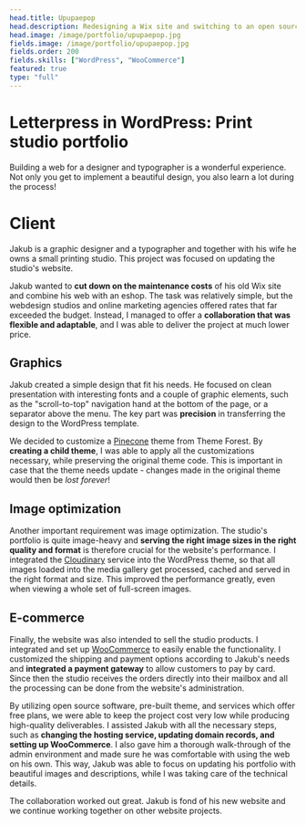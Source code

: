 ```yaml
---
head.title: Upupaepop
head.description: Redesigning a Wix site and switching to an open source e-commerce? Piece of cake! 🍰
head.image: /image/portfolio/upupaepop.jpg
fields.image: /image/portfolio/upupaepop.jpg
fields.order: 200
fields.skills: ["WordPress", "WooCommerce"]
featured: true
type: "full"
---
```


# Letterpress in WordPress: Print studio portfolio

Building a web for a designer and typographer is a wonderful experience. Not only you get to implement a beautiful design, you also learn a lot during the process!

# Client

Jakub is a graphic designer and a typographer and together with his wife he owns a small printing studio. This project was focused on updating the studio's website.

Jakub wanted to **cut down on the maintenance costs** of his old Wix site and combine his web with an eshop. The task was relatively simple, but the webdesign studios and online marketing agencies offered rates that far exceeded the budget. Instead, I managed to offer a **collaboration that was flexible and adaptable**, and I was able to deliver the project at much lower price.

## Graphics

Jakub created a simple design that fit his needs. He focused on clean presentation with interesting fonts and a couple of graphic elements, such as the "scroll-to-top" navigation hand at the bottom of the page, or a separator above the menu. The key part was **precision** in transferring the design to the WordPress template.

We decided to customize a [Pinecone](https://themeforest.net/item/pinecone-creative-portfolio-and-blog-for-agency/13200056) theme from Theme Forest. By **creating a child theme**, I was able to apply all the customizations necessary, while preserving the original theme code. This is important in case that the theme needs update - changes made in the original theme would then be _lost forever_!

## Image optimization

Another important requirement was image optimization. The studio's portfolio is quite image-heavy and **serving the right image sizes in the right quality and format** is therefore crucial for the website's performance. I integrated the [Cloudinary](https://cloudinary.com/) service into the WordPress theme, so that all images loaded into the media gallery get processed, cached and served in the right format and size. This improved the performance greatly, even when viewing a whole set of full-screen images.

## E-commerce

Finally, the website was also intended to sell the studio products. I integrated and set up [WooCommerce](https://woocommerce.com/) to easily enable the functionality. I customized the shipping and payment options according to Jakub's needs and **integrated a payment gateway** to allow customers to pay by card. Since then the studio receives the orders directly into their mailbox and all the processing can be done from the website's administration.

By utilizing open source software, pre-built theme, and services which offer free plans, we were able to keep the project cost very low while producing high-quality deliverables. I assisted Jakub with all the necessary steps, such as **changing the hosting service, updating domain records, and setting up WooCommerce**. I also gave him a thorough walk-through of the admin environment and made sure he was comfortable with using the web on his own. This way, Jakub was able to focus on updating his portfolio with beautiful images and descriptions, while I was taking care of the technical details.

The collaboration worked out great. Jakub is fond of his new website and we continue working together on other website projects.
